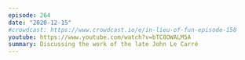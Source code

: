 ```yaml
---
episode: 264
date: "2020-12-15"
#crowdcast: https://www.crowdcast.io/e/in-lieu-of-fun-episode-158
youtube: https://www.youtube.com/watch?v=bTC8OWALM5A
summary: Discussing the work of the late John Le Carré
---
```

